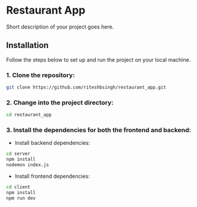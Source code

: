 # Restaurant App

Short description of your project goes here.

## Installation

Follow the steps below to set up and run the project on your local machine.

### 1. Clone the repository:

```bash
git clone https://github.com/riteshbsingh/restaurant_app.git
```

### 2. Change into the project directory:

```bash
cd restaurant_app
```

### 3. Install the dependencies for both the frontend and backend:

* Install backend dependencies:
```bash
cd server
npm install
nodemon index.js
```

* Install frontend dependencies:
```bash
cd client
npm install
npm run dev
```
